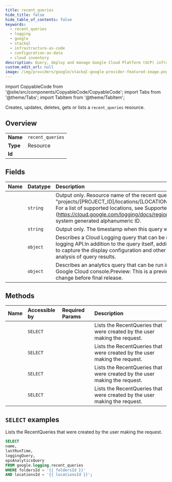 ```yaml
---
title: recent_queries
hide_title: false
hide_table_of_contents: false
keywords:
  - recent_queries
  - logging
  - google
  - stackql
  - infrastructure-as-code
  - configuration-as-data
  - cloud inventory
description: Query, deploy and manage Google Cloud Platform (GCP) infrastructure and resources using SQL
custom_edit_url: null
image: /img/providers/google/stackql-google-provider-featured-image.png
---
```


import CopyableCode from '@site/src/components/CopyableCode/CopyableCode';
import Tabs from '@theme/Tabs';
import TabItem from '@theme/TabItem';

Creates, updates, deletes, gets or lists a <code>recent_queries</code> resource.

## Overview
<table><tbody>
<tr><td><b>Name</b></td><td><code>recent_queries</code></td></tr>
<tr><td><b>Type</b></td><td>Resource</td></tr>
<tr><td><b>Id</b></td><td><CopyableCode code="google.logging.recent_queries" /></td></tr>
</tbody></table>

## Fields
| Name | Datatype | Description |
|:-----|:---------|:------------|
| <CopyableCode code="name" /> | `string` | Output only. Resource name of the recent query.In the format: "projects/[PROJECT_ID]/locations/[LOCATION_ID]/recentQueries/[QUERY_ID]" For a list of supported locations, see Supported Regions (https://cloud.google.com/logging/docs/region-support)The QUERY_ID is a system generated alphanumeric ID. |
| <CopyableCode code="lastRunTime" /> | `string` | Output only. The timestamp when this query was last run. |
| <CopyableCode code="loggingQuery" /> | `object` | Describes a Cloud Logging query that can be run in Logs Explorer UI or via the logging API.In addition to the query itself, additional information may be stored to capture the display configuration and other UI state used in association with analysis of query results. |
| <CopyableCode code="opsAnalyticsQuery" /> | `object` | Describes an analytics query that can be run in the Log Analytics page of Google Cloud console.Preview: This is a preview feature and may be subject to change before final release. |

## Methods
| Name | Accessible by | Required Params | Description |
|:-----|:--------------|:----------------|:------------|
| <CopyableCode code="billing_accounts_locations_recent_queries_list" /> | `SELECT` | <CopyableCode code="billingAccountsId, locationsId" /> | Lists the RecentQueries that were created by the user making the request. |
| <CopyableCode code="folders_locations_recent_queries_list" /> | `SELECT` | <CopyableCode code="foldersId, locationsId" /> | Lists the RecentQueries that were created by the user making the request. |
| <CopyableCode code="organizations_locations_recent_queries_list" /> | `SELECT` | <CopyableCode code="locationsId, organizationsId" /> | Lists the RecentQueries that were created by the user making the request. |
| <CopyableCode code="projects_locations_recent_queries_list" /> | `SELECT` | <CopyableCode code="locationsId, projectsId" /> | Lists the RecentQueries that were created by the user making the request. |

## `SELECT` examples

Lists the RecentQueries that were created by the user making the request.

```sql
SELECT
name,
lastRunTime,
loggingQuery,
opsAnalyticsQuery
FROM google.logging.recent_queries
WHERE foldersId = '{{ foldersId }}'
AND locationsId = '{{ locationsId }}';
```
